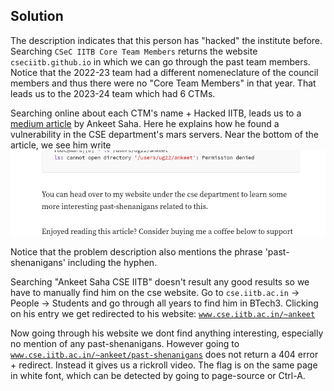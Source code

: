 ## Solution
The description indicates that this person has "hacked" the institute before. Searching `CSeC IITB Core Team Members` returns the website `cseciitb.github.io` in which we can go through the past team members. Notice that the 2022-23 team had a different nomeneclature of the council members and thus there were no "Core Team Members" in that year. That leads us to the 2023-24 team which had 6 CTMs.

Searching online about each CTM's name + Hacked IITB, leads us to a [medium article](https://me-ankeet.medium.com/how-i-hacked-iit-bombay-cse-mars-server-linux-privilege-escalation-9f4c8161e43f) by Ankeet Saha. Here he explains how he found a vulnerability in the CSE department's mars servers. Near the bottom of the article, we see him write ![image](images/image1.png)

Notice that the problem description also mentions the phrase 'past-shenanigans' including the hyphen.

Searching "Ankeet Saha CSE IITB" doesn't result any good results so we have to manually find him on the cse website. Go to `cse.iitb.ac.in` -> People -> Students and go through all years to find him in BTech3. Clicking on his entry we get redirected to his website: [`www.cse.iitb.ac.in/~ankeet`](https://www.cse.iitb.ac.in/~ankeet)

Now going through his website we dont find anything interesting, especially no mention of any past-shenanigans. However going to [`www.cse.iitb.ac.in/~ankeet/past-shenanigans`](https://www.cse.iitb.ac.in/~ankeet/past-shenanigans) does not return a 404 error + redirect. Instead it gives us a rickroll video. The flag is on the same page in white font, which can be detected by going to page-source or Ctrl-A.
